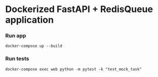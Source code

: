 # Dockerized FastAPI + RedisQueue application

### Run app

`docker-compose up --build`

### Run tests

`docker-compose exec web python -m pytest -k "test_mock_task"`
